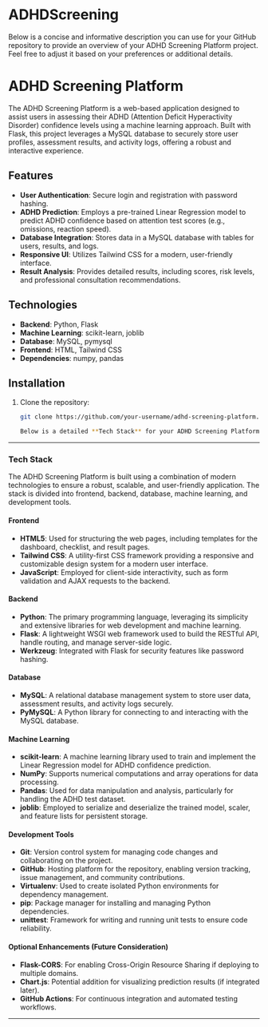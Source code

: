 # ADHDScreening
Below is a concise and informative description you can use for your GitHub repository to provide an overview of your ADHD Screening Platform project. Feel free to adjust it based on your preferences or additional details.

# ADHD Screening Platform

The ADHD Screening Platform is a web-based application designed to assist users in assessing their ADHD (Attention Deficit Hyperactivity Disorder) confidence levels using a machine learning approach. Built with Flask, this project leverages a MySQL database to securely store user profiles, assessment results, and activity logs, offering a robust and interactive experience.

## Features
- **User Authentication**: Secure login and registration with password hashing.
- **ADHD Prediction**: Employs a pre-trained Linear Regression model to predict ADHD confidence based on attention test scores (e.g., omissions, reaction speed).
- **Database Integration**: Stores data in a MySQL database with tables for users, results, and logs.
- **Responsive UI**: Utilizes Tailwind CSS for a modern, user-friendly interface.
- **Result Analysis**: Provides detailed results, including scores, risk levels, and professional consultation recommendations.

## Technologies
- **Backend**: Python, Flask
- **Machine Learning**: scikit-learn, joblib
- **Database**: MySQL, pymysql
- **Frontend**: HTML, Tailwind CSS
- **Dependencies**: numpy, pandas

## Installation
1. Clone the repository:
   ```bash
   git clone https://github.com/your-username/adhd-screening-platform.git

   Below is a detailed **Tech Stack** for your ADHD Screening Platform project, outlining the technologies used in its development. This can be included in your GitHub `README.md` or used for documentation purposes. The current date and time is 11:42 PM +0530 on Saturday, September 06, 2025.

---

### Tech Stack

The ADHD Screening Platform is built using a combination of modern technologies to ensure a robust, scalable, and user-friendly application. The stack is divided into frontend, backend, database, machine learning, and development tools.

#### Frontend
- **HTML5**: Used for structuring the web pages, including templates for the dashboard, checklist, and result pages.
- **Tailwind CSS**: A utility-first CSS framework providing a responsive and customizable design system for a modern user interface.
- **JavaScript**: Employed for client-side interactivity, such as form validation and AJAX requests to the backend.

#### Backend
- **Python**: The primary programming language, leveraging its simplicity and extensive libraries for web development and machine learning.
- **Flask**: A lightweight WSGI web framework used to build the RESTful API, handle routing, and manage server-side logic.
- **Werkzeug**: Integrated with Flask for security features like password hashing.

#### Database
- **MySQL**: A relational database management system to store user data, assessment results, and activity logs securely.
- **PyMySQL**: A Python library for connecting to and interacting with the MySQL database.

#### Machine Learning
- **scikit-learn**: A machine learning library used to train and implement the Linear Regression model for ADHD confidence prediction.
- **NumPy**: Supports numerical computations and array operations for data processing.
- **Pandas**: Used for data manipulation and analysis, particularly for handling the ADHD test dataset.
- **joblib**: Employed to serialize and deserialize the trained model, scaler, and feature lists for persistent storage.

#### Development Tools
- **Git**: Version control system for managing code changes and collaborating on the project.
- **GitHub**: Hosting platform for the repository, enabling version tracking, issue management, and community contributions.
- **Virtualenv**: Used to create isolated Python environments for dependency management.
- **pip**: Package manager for installing and managing Python dependencies.
- **unittest**: Framework for writing and running unit tests to ensure code reliability.

#### Optional Enhancements (Future Consideration)
- **Flask-CORS**: For enabling Cross-Origin Resource Sharing if deploying to multiple domains.
- **Chart.js**: Potential addition for visualizing prediction results (if integrated later).
- **GitHub Actions**: For continuous integration and automated testing workflows.

---
